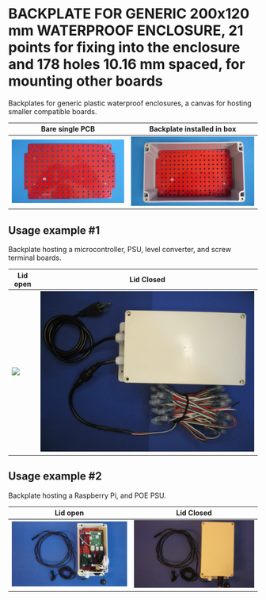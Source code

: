 
# BACKPLATE FOR GENERIC 200x120 mm WATERPROOF ENCLOSURE, 21 points for fixing into the enclosure and 178 holes 10.16 mm spaced, for mounting other boards

Backplates for generic plastic waterproof enclosures, a canvas for hosting smaller compatible boards.

Bare single PCB                              |Backplate installed in box                          |
---------------------------------------------|----------------------------------------------------|
![](/a-backplates/a02/assets/img/barepcb.jpg)|![](/a-backplates/a02/assets/img/installedinbox.jpg)|


## Usage example #1

Backplate hosting a microcontroller, PSU, level converter, and screw terminal boards.


Lid open                                     |Lid Closed                                       |
---------------------------------------------|-------------------------------------------------|
![](/a-backplates/a02/assets/img/lidopen1.jpg)|![](/a-backplates/a02/assets/img/lidclosed1.jpg)|


## Usage example #2

Backplate hosting a Raspberry Pi, and POE PSU.


Lid open                                     |Lid Closed                                       |
---------------------------------------------|-------------------------------------------------|
![](/a-backplates/a02/assets/img/lidopen2.jpg)|![](/a-backplates/a02/assets/img/lidclosed2.jpg)|

